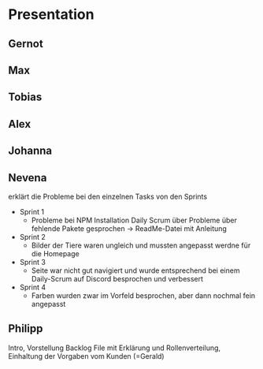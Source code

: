 # Presentation

## Gernot

## Max

## Tobias

## Alex

## Johanna

## Nevena

erklärt die Probleme bei den einzelnen Tasks von den Sprints

- Sprint 1
    - Probleme bei NPM Installation
        Daily Scrum über Probleme über fehlende Pakete gesprochen -> ReadMe-Datei mit Anleitung
- Sprint 2
    - Bilder der Tiere waren ungleich und mussten angepasst werdne für die Homepage
- Sprint 3
    - Seite war nicht gut navigiert und wurde entsprechend bei einem Daily-Scrum auf Discord besprochen und verbessert
- Sprint 4
    - Farben wurden zwar im Vorfeld besprochen, aber dann nochmal fein angepasst

## Philipp

Intro, Vorstellung Backlog File mit Erklärung und Rollenverteilung, Einhaltung der Vorgaben vom Kunden (=Gerald)